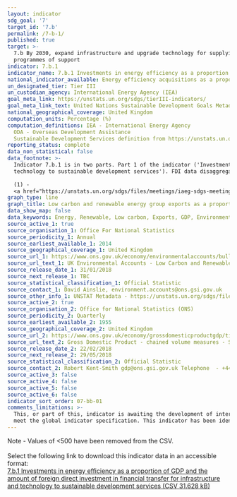 ```yaml
---
layout: indicator
sdg_goal: '7'
target_id: '7.b'
permalink: /7-b-1/
published: true
target: >-
  7.b By 2030, expand infrastructure and upgrade technology for supplying modern and sustainable energy services for all in developing countries, in particular least developed countries, small island developing States and landlocked developing countries, in accordance with their respective
  programmes of support
indicator: 7.b.1
indicator_name: 7.b.1 Investments in energy efficiency as a proportion of GDP and the amount of foreign direct investment in financial transfer for infrastructure and technology to sustainable development services
national_indicator_available: Energy efficiency acquisitions as a proportion of GDP
un_designated_tier: Tier III
un_custodian_agency: International Energy Agency (IEA)
goal_meta_link: https://unstats.un.org/sdgs/tierIII-indicators/
goal_meta_link_text: United Nations Sustainable Development Goals Metadata (PDF 4.0 MB)
national_geographical_coverage: United Kingdom
computation_units: Percentage (%)
computation_definitions: IEA - International Energy Agency
  ODA - Overseas Development Assistance
  Sustainable Development Services definition from https://unstats.un.org/sdgs/files/meetings/iaeg-sdgs-meeting-03/3rd-IAEG-SDGs-presentation-SE4ALL--7.b.1.pdf
reporting_status: complete
data_non_statistical: false
data_footnote: >-
  Indicator 7.b.1 is in two parts. Part 1 of the indicator ('Investments in energy efficiency as a proportion of GDP...') is currently displaying, and we are in the process of sourcing Part 2 ('...the amount of foreign direct investment in financial transfer for infrastructure and
  technology to sustainable development services'). FDI data disaggregated by ‘sustainability development services’ (or similar) are not currently available, and UN Stat (1) recommend further 'reflections on definition' to inform data acquisition for this indicator.
  
  (1) -
  <a href="https://unstats.un.org/sdgs/files/meetings/iaeg-sdgs-meeting-03/3rd-IAEG-SDGs-presentation-SE4ALL--7.b.1.pdf">https://unstats.un.org/sdgs/files/meetings/iaeg-sdgs-meeting-03/3rd-IAEG-SDGs-presentation-SE4ALL--7.b.1.pdf</a>
graph_type: line
graph_title: Low carbon and renewable energy group exports as a proportion of GDP
data_show_map: false
data_keywords: Energy, Renewable, Low carbon, Exports, GDP, Environmental Accounts, Environment, Sustainable Development
source_active_1: true
source_organisation_1: Office For National Statistics
source_periodicity_1: Annual
source_earliest_available_1: 2014
source_geographical_coverage_1: United Kingdom
source_url_1: https://www.ons.gov.uk/economy/environmentalaccounts/bulletins/finalestimates/2016
source_url_text_1: UK Environmental Accounts - Low Carbon and Renewable Energy Economy Survey - 2016 final estimates
source_release_date_1: 31/01/2018
source_next_release_1: TBC
source_statistical_classification_1: Official Statistic
source_contact_1: David Ainslie, environment.accounts@ons.gsi.gov.uk
source_other_info_1: UNSTAT Metadata - https://unstats.un.org/sdgs/files/meetings/iaeg-sdgs-meeting-03/3rd-IAEG-SDGs-presentation-SE4ALL--7.b.1.pdf
source_active_2: true
source_organisation_2: Office for National Statistics (ONS)
source_periodicity_2: Quarterly
source_earliest_available_2: 1955
source_geographical_coverage_2: United Kingdom
source_url_2: https://www.ons.gov.uk/economy/grossdomesticproductgdp/timeseries/abmi/pn2
source_url_text_2: Gross Domestic Product - chained volume measures - Seasonally adjusted £m
source_release_date_2: 22/02/2018
source_next_release_2: 29/05/2018
source_statistical_classification_2: Official Statistic 
source_contact_2: Robert Kent-Smith gdp@ons.gsi.gov.uk Telephone  - +44(0)1633 651618
source_active_3: false
source_active_4: false
source_active_5: false
source_active_6: false
indicator_sort_order: 07-bb-01
comments_limitations: >-
  This, or part of this, indicator is awaiting the development of internationally established methodology and standards (classified by the UN as tier 3). This indicator is being used as an approximation of the UN SDG Indicator. Where possible, we will work to identify or develop UK data to
  meet the global indicator specification. This indicator has been identified in collaboration with topic experts.
---
```

Note - Values of <500 have been removed from the CSV.<br><br>Select the following link to download this indicator data in an accessible format:<br>[7.b.1 Investments in energy efficiency as a proportion of GDP and the amount of foreign direct investment in financial transfer for infrastructure and technology to sustainable development services (CSV 31.628 kB)](https://sustainabledevelopment-uk.github.io/sdg-data/data/7-b-1.csv)
